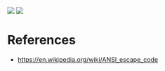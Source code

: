 [![](https://img.shields.io/crates/v/modern-terminal?color=green)](
  https://crates.io/crates/modern-terminal)
[![](https://img.shields.io/docsrs/modern-terminal?color=green)](
  https://docs.rs/modern-terminal)

# References

- https://en.wikipedia.org/wiki/ANSI_escape_code
